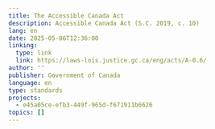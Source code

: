 ```yaml
---
title: The Accessible Canada Act
description: Accessible Canada Act (S.C. 2019, c. 10)
lang: en
date: 2025-05-06T12:36:00
linking:
  type: link
  link: https://laws-lois.justice.gc.ca/eng/acts/A-0.6/
author: ''
publisher: Government of Canada
language: en
type: standards
projects:
  - e45a05ce-efb3-449f-965d-f671911b6626
topics: []
---
```



